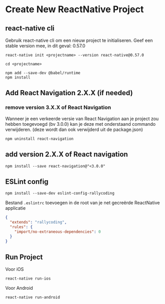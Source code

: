 # Create New ReactNative Project

## react-native cli

Gebruik react-native cli om een nieuw project te initialiseren. Geef een stable version mee, in dit geval: 0.57.0

```
react-native init <projectname> --version react-native@0.57.0

cd <projectname>

npm add --save-dev @babel/runtime
npm install
```

## Add React Navigation 2.X.X (if needed)

### remove version 3.X.X of React Navigation
Wanneer je een verkeerde versie van React Navigation aan je project zou hebben toegevoegd (bv 3.0.0) kan je deze met onderstaand commando verwijderen. (deze wordt dan ook verwijderd uit de package.json)
```
npm uninstall react-navigation
```

## add version 2.X.X of React navigation
```
npm install --save react-navigation@"<3.0.0"
```

## ESLint config
```
npm install --save-dev eslint-config-rallycoding
```

Bestand `.eslintrc` toevoegen in de root van je net gecreërde ReactNative applicatie
```json
{
  "extends": "rallycoding",
  "rules": {
    "import/no-extraneous-dependencies": 0
  }
}
```
## Run Project

Voor iOS
```
react-native run-ios
```

Voor Android
```
react-native run-android
```
